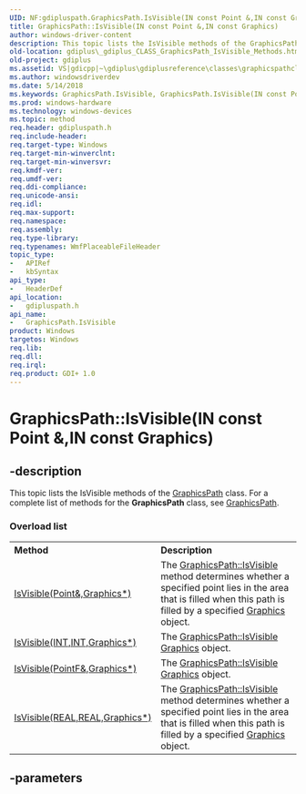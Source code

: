 ```yaml
---
UID: NF:gdipluspath.GraphicsPath.IsVisible(IN const Point &,IN const Graphics)
title: GraphicsPath::IsVisible(IN const Point &,IN const Graphics)
author: windows-driver-content
description: This topic lists the IsVisible methods of the GraphicsPath class. For a complete list of methods for the GraphicsPath class, see GraphicsPath.
old-location: gdiplus\_gdiplus_CLASS_GraphicsPath_IsVisible_Methods.htm
old-project: gdiplus
ms.assetid: VS|gdicpp|~\gdiplus\gdiplusreference\classes\graphicspathclass\graphicspathmethods\graphicspathisvisiblemethods.htm
ms.author: windowsdriverdev
ms.date: 5/14/2018
ms.keywords: GraphicsPath.IsVisible, GraphicsPath.IsVisible(IN const Point &,IN const Graphics), GraphicsPath::IsVisible, GraphicsPath::IsVisible(IN const Point &,IN const Graphics), IsVisible, IsVisible methods [GDI+], _gdiplus_CLASS_GraphicsPath_IsVisible_Methods, gdiplus._gdiplus_CLASS_GraphicsPath_IsVisible_Methods, gdipluspath/IsVisible
ms.prod: windows-hardware
ms.technology: windows-devices
ms.topic: method
req.header: gdipluspath.h
req.include-header: 
req.target-type: Windows
req.target-min-winverclnt: 
req.target-min-winversvr: 
req.kmdf-ver: 
req.umdf-ver: 
req.ddi-compliance: 
req.unicode-ansi: 
req.idl: 
req.max-support: 
req.namespace: 
req.assembly: 
req.type-library: 
req.typenames: WmfPlaceableFileHeader
topic_type:
-	APIRef
-	kbSyntax
api_type:
-	HeaderDef
api_location:
-	gdipluspath.h
api_name:
-	GraphicsPath.IsVisible
product: Windows
targetos: Windows
req.lib: 
req.dll: 
req.irql: 
req.product: GDI+ 1.0
---
```


# GraphicsPath::IsVisible(IN const Point &,IN const Graphics)


## -description


<span>This topic lists the 
IsVisible methods of the 
<a href="https://msdn.microsoft.com/1072a5cc-4e82-41f4-aaad-5f90eb2cfa22">GraphicsPath</a> class. For a complete list of methods for the 
<b>GraphicsPath</b> class, see 
<a href="https://msdn.microsoft.com/1072a5cc-4e82-41f4-aaad-5f90eb2cfa22">GraphicsPath</a>. 


</span><h3>Overload list</h3><table>
<tr>
<th align="left" width="37%">Method</th>
<th align="left" width="63%">Description</th>
</tr>
<tr>
<td align="left" width="37%">
<a href="https://msdn.microsoft.com/904dd7d4-5172-4f4c-b286-7929779d7f72">IsVisible(Point&,Graphics*)</a>
</td>
<td align="left" width="63%">
The <a href="https://msdn.microsoft.com/904dd7d4-5172-4f4c-b286-7929779d7f72">GraphicsPath::IsVisible</a> method determines whether a specified point lies in the area that is filled when this path is filled by a specified <a href="https://msdn.microsoft.com/library/windows/hardware/mt131452">Graphics</a> object.

</td>
</tr>
<tr>
<td align="left" width="37%">
<a href="https://msdn.microsoft.com/b624ddf3-f5d9-45d6-80ef-76379fef3bac">IsVisible(INT,INT,Graphics*)</a>
</td>
<td align="left" width="63%">
The <a href="https://msdn.microsoft.com/b624ddf3-f5d9-45d6-80ef-76379fef3bac">GraphicsPath::IsVisible</a>
<a href="https://msdn.microsoft.com/library/windows/hardware/mt131452">Graphics</a>
 object.

</td>
</tr>
<tr>
<td align="left" width="37%">
<a href="https://msdn.microsoft.com/0065e994-f6a0-47ea-a6c0-ab496f90f061">IsVisible(PointF&,Graphics*)</a>
</td>
<td align="left" width="63%">
The <a href="https://msdn.microsoft.com/0065e994-f6a0-47ea-a6c0-ab496f90f061">GraphicsPath::IsVisible</a>
<a href="https://msdn.microsoft.com/library/windows/hardware/mt131452">Graphics</a>
 object.

</td>
</tr>
<tr>
<td align="left" width="37%">
<a href="https://msdn.microsoft.com/a8ed8eaa-bc9b-4eac-b50a-ab882a363a38">IsVisible(REAL,REAL,Graphics*)</a>
</td>
<td align="left" width="63%">
The <a href="https://msdn.microsoft.com/a8ed8eaa-bc9b-4eac-b50a-ab882a363a38">GraphicsPath::IsVisible</a> method determines whether a specified point lies in the area that is filled when this path is filled by a specified <a href="https://msdn.microsoft.com/library/windows/hardware/mt131452">Graphics</a> object.

</td>
</tr>
</table>

## -parameters

